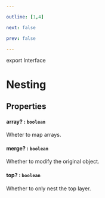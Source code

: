 ```yaml
---

outline: [1,4]

next: false

prev: false

---
```


export Interface
# Nesting

## Properties

#### array? : `boolean`
 Wheter to map arrays.

#### merge? : `boolean`
 Whether to modify the original object.

#### top? : `boolean`
 Whether to only nest the top layer.
